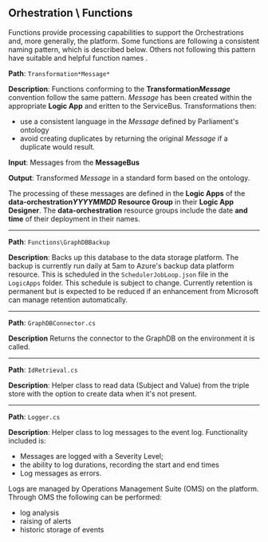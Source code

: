 ## Orhestration \ Functions

Functions provide processing capabilities to support the Orchestrations and, more generally, the platform.  Some
functions are following a consistent naming pattern, which is described below.  Others not following this pattern 
have suitable and helpful function names .

**Path**: `Transformation*Message*`

**Description**: Functions conforming to the __Transformation*Message*__ convention follow the same pattern.  *Message*
has been created within the appropriate **Logic App** and eritten to the ServiceBus.  Transformations then:
* use a consistent language in the *Message* defined by Parliament's ontology
* avoid creating duplicates by returning the original *Message* if a duplicate would result.

**Input**: Messages from the **MessageBus**

**Output**: Transformed *Message* in a standard form based on the ontology.

The processing of these messages are defined in the **Logic Apps** of the
__data-orchestration*YYYYMMDD*__ **Resource Group** in their **Logic App Designer**.  The __data-orchestration__
resource groups include the date **and time** of their deployment in their names.

----
**Path**: `Functions\GraphDBBackup`

**Description**: Backs up this database to the data storage platform.
The backup is currently run daily at 5am to Azure's backup data platform resource. This is scheduled
in the `SchedulerJobLoop.json` file in the `LogicApps` folder.  This schedule is subject to change.
Currently retention is permanent but is expected to be reduced if an enhancement from Microsoft 
can manage retention automatically.

---
**Path**: `GraphDBConnector.cs`

**Description** Returns the connector to the GraphDB on the environment it is called.

---

**Path**: `IdRetrieval.cs`

**Description**: Helper class to read data (Subject and Value) from the triple store with the option to create data when it's not present.

---

**Path**: `Logger.cs`

**Description**: Helper class to log messages to the event log.  Functionality included is:
* Messages are logged with a Severity Level;
* the ability to log durations, recording the start and end times
* Log messages as errors.

Logs are managed by Operations Management Suite (OMS) on the platform. Through OMS the following can be performed:

* log analysis 
* raising of alerts
* historic storage of events
